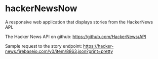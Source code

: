 hackerNewsNow
=============

A responsive web application that displays stories from the HackerNews API.

The Hacker News API on github: https://github.com/HackerNews/API

Sample request to the story endpoint: https://hacker-news.firebaseio.com/v0/item/8863.json?print=pretty
